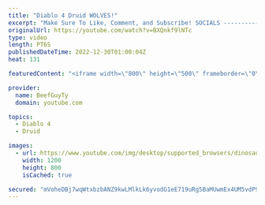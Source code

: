 ```yaml
---
title: "Diablo 4 Druid WOLVES!"
excerpt: "Make Sure To Like, Comment, and Subscribe! SOCIALS ---------------------------------------------- Join Our ..."
originalUrl: https://youtube.com/watch?v=BXQnkf9lNTc
type: video
length: PT6S
publishedDateTime: 2022-12-30T01:00:04Z
heat: 131

featuredContent: "<iframe width=\"800\" height=\"500\" frameborder=\"0\" src=\"https://www.youtube.com/embed/BXQnkf9lNTc\" allow=\"accelerometer; autoplay; encrypted-media; gyroscope; picture-in-picture\" allowfullscreen></iframe>"

provider:
  name: BeefGuyTy
  domain: youtube.com

topics:
  - Diablo 4
  - Druid

images:
  - url: https://www.youtube.com/img/desktop/supported_browsers/dinosaur.png
    width: 1200
    height: 800
    isCached: true

secured: "mVoheDBj7wqWtxbzbANZ9kwLMlkLk6yvodG1eE719uRg5BaMUwmEx4UM5vdP9WJRmvw7N7qZWNrZyin5eTrHycnB7kyvKm11v2gUuyEweP0dqCD3+IZ6Pc8NrZxZlgO3UDz2YI6EPtQZUTxxKG6ZqmGa0SJdgOL0XD8nskDuQS2LsKuzzpHNwRuu4xmvi/h7zZA/p6j40AkadF7d/T4KjL5odGCt8NMSyWKAEStlqAzN3+pq2P5zlcjYK/Rq67ouQlPEcyaR8n7RmHdZtvn7KjPI9PwMYp8saQMm1MGx1r7xPVVUfCjrRgboCaeuyQb7k0jJuOrunuW3Uw/cvVuwupH+C9qjsEOKS4TlelsLhhy90SxFAUSGeBgrU1YUqzv9/x98isc6lgpgrTJKlPYQihj0Juj2PR1iHy+6dV6hqHY=;gQ1S+x+3iAME3pO1mJlt/Q=="
---
```


